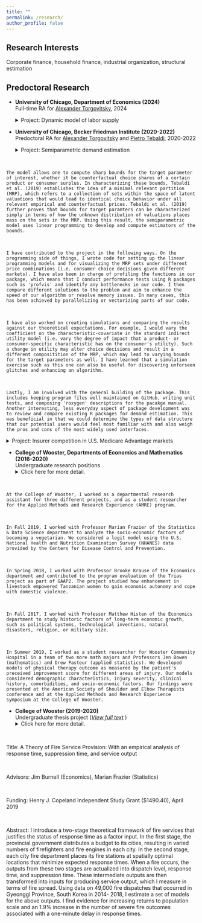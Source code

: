 ```yaml
---
title: ""
permalink: /research/
author_profile: false
---
```

## Research Interests

Corporate finance, household finance, industrial organization, structural estimation


## Predoctoral Research
* <strong>University of Chicago, Department of Economics (2024)</strong><br>
Full-time RA for [Alexander Torgovitsky](https://a-torgovitsky.github.io), 2024 <br>
  <details>
  <summary>Project: Dynamic model of labor supply</summary>
  <br> 

    Before starting graduate school at UIUC Gies, I briefly (for about six months) worked as a research assistant for Professor Alexander Torgovitsky on an econometrics proejct studying whether experiments can validate structural models. 
    <br>
    
    I was in charge of reviewing and profiling a program written in Julia that solved a dynamic model of labor supply. My report included a summary of this model and a detailed description of how we solved the model using backward induction. Although I did not write the original code, I contributed to speeding up the program and choosing the most appropriate non-linear optimization solver and algorithm for our problem. Overall, I learned how one can write and solve a behavioral model involving stochastic utility shocks and gained experience in estimating a structural model. 
    <br>

    I also worked on developing a pipeline for the project using task management softwares such as Snakemake, Nextflow and Scriptflow. Wikipedia defines these as softwares used for composing and executing a series of computational and data manipulation steps (i.e. workflows) in a scientific application. Since the project involved a very large number of simulations and estimations, I developed code scripts for orchestrating job submissions on the university computer networks. 

  </details>

* <strong>University of Chicago, Becker Friedman Institute (2020-2022)</strong><br>
Predoctoral RA for [Alexander Torgovitsky](https://a-torgovitsky.github.io) and [Pietro Tebaldi](https://www.pietrotebaldi.com), 2020-2022 <br>
  <details>
  <summary>Project: Semiparametric demand estimation</summary>
  <br> 

    I work with Professor Alexander Torgovitsky at the University of Chicago to develop an R package for semiparametric demand estimation. The econometric method embodied in this project is an extension of the nonparametric discrete choice model presented in [Tebaldi, Torgovitsky, and Yang (Econometrica 2023)](https://onlinelibrary.wiley.com/doi/abs/10.3982/ECTA17215). The nonparametric model relaxes distributional assumptions about the latent valuations behind a consumer's utility, whereas in traditional approaches, the valuations are specified to be in a parametric family. (For example, the logit model requires that the latent valuations follow type I extreme value distribution.) The semiparametric model is similar in that it leaves the distribution of valuations unspecified, but it differs from the nonparametric model in that it parametrizes the impact of observable consumer- and product-specific characteristics on indirect utility with a linear function. 
<br>

    The model allows one to compute sharp bounds for the target parameter of interest, whether it be counterfactual choice shares of a certain product or consumer surplus. In characterizing these bounds, Tebaldi et al. (2019) establishes the idea of a minimal relevant partition (MRP), which refers to a collection of sets within the space of latent valuations that would lead to identical choice behavior under all relevant empirical and counterfactual prices. Tebaldi et al. (2019) further proves that bounds for target paramters can be characterized simply in terms of how the unknown distribution of valuations places mass on the sets in the MRP. Using this result, the semiparametric model uses linear programming to develop and compute estimators of the bounds.
<br>

    I have contributed to the project in the following ways. On the programming side of things, I wrote code for setting up the linear programming models and for visualizing the MRP sets under different price combinations (i.e. consumer choice decisions given different markets). I have also been in charge of profiling the functions in our package, which means that I conduct performance tests using R packages such as 'profvis' and identify any bottlenecks in our code. I then compare different solutions to the problem and aim to enhance the speed of our algorithm or resolve memory issues. In many cases, this has been achieved by parallelizing or vectorizing parts of our code. 
<br>

    I have also worked on creating simulations and comparing the results against our theoretical expectations. For example, I would vary the coefficient on the characteristic-covariate in the standard indirect utility model (i.e. vary the degree of impact that a product- or consumer-specific characteristic has on the consumer's utility). Such a change in utility may alter choice decisions and result in a different compositition of the MRP, which may lead to varying bounds for the target parameters as well. I have learned that a simulation exercise such as this one can also be useful for discovering unforseen glitches and enhancing an algorithm. 
<br>

    Lastly, I am involved with the general building of the package. This includes keeping program files well maintained on GitHub, writing unit tests, and composing 'roxygen' descriptions for the pacakge manual. Another interesting, less everyday aspect of package development was to review and compare existing R packages for demand estimation. This was beneficial in that we could determine the types of data structure that our potential users would feel most familiar with and also weigh the pros and cons of the most widely used interfaces. 
  </details>

  <details>
  <summary>Project: Insurer competition in U.S. Medicare Advantage markets</summary>
<br> 

    Working with Professor Pietro Tebaldi at Columbia University and his coauthors, I contribute to a project that investigates the value of adding a 'public option' to health insurance exchanges. We consider the Medicare Advantage (MA) program, under which Medicare beneficiaries can opt out of Traditional Medicare (TM) program and enroll in a private-sector insurance plan. The MA program was implemented to diversify the consumer's choice set and to reduce healthcare costs through increased insurer competition. To provide some context, I breifly discuss below the institutional detail of the two programs.   

<br> 
    
    There are a few notable differences between TM and MA. First, coverage: TM only includes Medicare Part A (inpatient) and Part B (outpatient) and requires a separate enrollment for Part D (prescription drug), whereas MA plans are bundled with Parts A, B, and D and usually offer additional benefits such as hearing, dental, or vision. Second, cost structure: TM adopts a fee-for-service payment model and does not have a yearly limit on out-of-pocket costs, whereas MA plans usually do impose such limits for Part A and B services. Lastly, access to providers: TM allows beneficiaries to use any doctor or hospital that takes Medicare, whereas the choice of MA beneficiaries are constrained by the MA plan's provider network and service area.  

<br> 
    
    An interesting aspect of the MA program is the price negotiation that occurs between insurers and providers. Under TM, providers are reimbursed with a fee (calculated by a formula) for each service provided to the beneficiary. They cannot negotiate the payment rate but may choose to reject the rate and opt out of Medicare. On the contrary, under MA, providers have bargaining power against insurers and can form networks with other providers. In this unique setting, insurer competition becomes an important determinant of negotiated hospital prices and overall welfare in the U.S. healthcare industry. Ho and Lee (2017) identify and quantify this mechanism in much detail.  

<br> 
    
    I have contributed to the demand estimation side of the project by augmenting the model presented in Curto, Einav, Levin, and Bhattacharya (2021). We estimate a nested logit model of MA plan demand that accounts for hospital networks and their heterogeneity across plans. To do so, I work with large administrative data sets provided by the Centers for Medicare & Medicaid Services on plan bid, benefits, enrollment, and penetration rates across U.S. counties, while also managing data on hospital and physician networks. The compiled data allow us to derive the demand elasticities which are needed to observe equilibrium outcomes in counterfactual excercies and policy experiments.

  </details>

* <strong>College of Wooster, Departments of Economics and Mathematics (2016-2020)</strong><br>
Undergraduate research positions
  <details>
  <summary>Click here for more detail.</summary>
<br> 

    At the College of Wooster, I worked as a departmental research assistant for three different projects, and as a student researcher for the Applied Methods and Research Experience (AMRE) program. 
<br> 

    In Fall 2019, I worked with Professor Marian Frazier of the Statistics & Data Science department to analyze the socio-economic factors of becoming a vegetarian. We considered a logit model using the U.S. National Health and Nutrition Examination Survey (NHANES) data provided by the Centers for Disease Control and Prevention. 
<br> 

    In Spring 2018, I worked with Professor Brooke Krause of the Economics department and contributed to the program evaluation of the Trias project as part of GAAP2. The project studied how enhancement in livestock empowered Tanzanian women to gain economic autonomy and cope with domestic violence. 
<br> 

    In Fall 2017, I worked with Professor Matthew Histen of the Economics department to study historic factors of long-term economic growth, such as political systems, technological inventions, natural disasters, religion, or military size.
<br> 

    In Summer 2019, I worked as a student researcher for Wooster Community Hospital in a team of two more math majors and Professors Jen Bowen (mathematics) and Drew Pasteur (applied statistics). We developed models of physical therapy outcome as measured by the patient's preceived improvement score for different areas of injury. Our models considered demographic characteristics, injury severity, clinical history, comorbidities, and socio-economic factors. Our findings were presented at the American Society of Shoulder and Elbow Therapists conference and at the Applied Methods and Research Experience symposium at the College of Wooster.  

  </details>

* <strong>College of Wooster (2019-2020)</strong><br>
Undergraduate thesis project (<em>[View full text](https://openworks.wooster.edu/cgi/viewcontent.cgi?article=11861&context=independentstudy) </em>)
  <details>
  <summary>Click here for more detail.</summary>
<br> 

Title: A Theory of Fire Service Provision: With an empirical analysis of response time, suppression time, and service output

<br> 

Advisors: Jim Burnell (Economics), Marian Frazier (Statistics)

<br> 

Funding: Henry J. Copeland Independent Study Grant ($1490.40), April 2019

<br> 

Abstract: I introduce a two-stage theoretical framework of fire services that justifies the status of response time as a factor input. In the first stage, the provincial government distributes a budget to its cities, resulting in varied numbers of firefighters and fire engines in each city. In the second stage, each city fire department places its fire stations at spatially optimal locations that minimize expected response times. When a fire occurs, the outputs from these two stages are actualized into dispatch level, response time, and suppression time. These intermediate outputs are then transformed into inputs for producing service output, which I measure in terms of fire spread. Using data on 49,000 fire dispatches that occurred in Gyeonggi Province, South Korea in 2014- 2018, I estimate a set of models for the above outputs. I find evidence for increasing returns to population scale and an 1.9% increase in the number of severe fire outcomes associated with a one-minute delay in response times.

  </details>